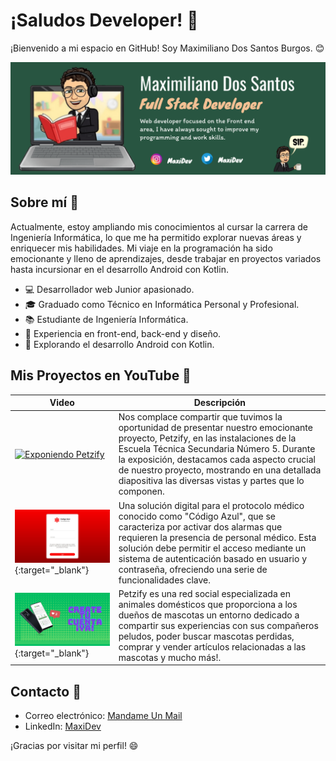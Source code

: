 # ¡Saludos Developer! 👋

¡Bienvenido a mi espacio en GitHub! Soy Maximiliano Dos Santos Burgos. 😊

[![Banner](https://github.com/Maximiliano17/Maximiliano17/blob/main/Untitled%20(31).png)](https://github.com/Maximiliano17)

## Sobre mí 🚀

Actualmente, estoy ampliando mis conocimientos al cursar la carrera de Ingeniería Informática, lo que me ha permitido explorar nuevas áreas y enriquecer mis habilidades. Mi viaje en la programación ha sido emocionante y lleno de aprendizajes, desde trabajar en proyectos variados hasta incursionar en el desarrollo Android con Kotlin.

- 💻 Desarrollador web Junior apasionado.
- 🎓 Graduado como Técnico en Informática Personal y Profesional.
- 📚 Estudiante de Ingeniería Informática.
- 🎨 Experiencia en front-end, back-end y diseño.
- 📱 Explorando el desarrollo Android con Kotlin.

## Mis Proyectos en YouTube 🎥

| Video | Descripción |
| --- | --- |
| [![Exponiendo Petzify](enlace-a-miniatura-1)](https://youtu.be/sd4FjQaW0-4?si=TUO17ob9NP3Eb_m9) | Nos complace compartir que tuvimos la oportunidad de presentar nuestro emocionante proyecto, Petzify, en las instalaciones de la Escuela Técnica Secundaria Número 5. Durante la exposición, destacamos cada aspecto crucial de nuestro proyecto, mostrando en una detallada diapositiva las diversas vistas y partes que lo componen. |
| [![Olimpiadas De informática](https://github.com/Maximiliano17/Maximiliano17/blob/main/%2300BF63%20(1).png)](https://www.youtube.com/watch?v=nyaAW60Vbw8){:target="_blank"} | Una solución digital para el protocolo médico conocido como "Código Azul", que se caracteriza por activar dos alarmas que requieren la presencia de personal médico. Esta solución debe permitir el acceso mediante un sistema de autenticación basado en usuario y contraseña, ofreciendo una serie de funcionalidades clave. |
| [![¿Que es petzify?](https://github.com/Maximiliano17/Maximiliano17/blob/main/%2300BF63.png)](https://youtu.be/CM9TmrkvC6I?si=IY-_ba2--T7wiKfm){:target="_blank"} | Petzify es una red social especializada en animales domésticos que proporciona a los dueños de mascotas un entorno dedicado a compartir sus experiencias con sus compañeros peludos, poder buscar mascotas perdidas, comprar y vender artículos relacionadas a las mascotas y mucho más!. |

## Contacto 📧

- Correo electrónico: [Mandame Un Mail](maxidossantosburgos@gmail.com)
- LinkedIn: [MaxiDev](https://www.linkedin.com/in/maximilianodossantos/)

¡Gracias por visitar mi perfil! 😄

